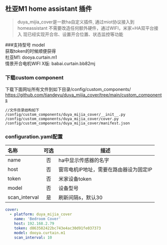 ## 杜亚M1 home assistant 插件


>duya_mijia_cover是一款ha自定义插件, 通过miot协议接入到homeassistant
>不需要改造任何额外硬件，通过WIFI，米家=HA双平台接入
>现已经实现开合帘、设置开合位置、状态监控等功能  
  
###支持型号 model  
 获取token的时候顺便获得  
 杜亚M1: dooya.curtain.m1  
 情景开合电机WIFI X版: babai.curtain.bb82mj 

### 下载custom component
下载下面网址所有文件到如下目录/config/custom_components/
https://github.com/tiandeyu/duya_mijia_cover/tree/main/custom_components

```shell
//文件目录结构如下
/config/custom_components/duya_mijia_cover/__init__.py
/config/custom_components/duya_mijia_cover/cover.py
/config/custom_components/duya_mijia_cover/manifest.json
```

### configuration.yaml配置 
| 名称 | 可选 | 描述 |
| :---- | :---: | ----- |
| name | 否 | ha中显示传感器的名字 |
| host | 否 | 窗帘电机IP地址，需要在路由器设为固定IP |
| token | 否 | 米家设备token |
| model | 否 | 设备型号 |
| scan_interval | 是 | 刷新间隔s，默认30 |

 
```yaml
cover:
  - platform: duya_mijia_cover
    name: 'Bedroom Cover'
    host: 192.168.2.79
    token: d863582422bc743e4ac30d91fe037373
    model: dooya.curtain.m1
    scan_interval: 10


